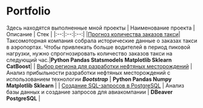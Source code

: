 # Portfolio
Здесь находятся выполненные мной проекты
| Наименование проекта | Описание | Стек |
|:--:|:--:|:--:|
|[Прогноз количества заказов такси](https://github.com/ziovov/Portfolio/tree/main/taxi)|Таксомоторная компания собрала исторические данные о заказах такси в аэропортах. Чтобы привлекать больше водителей в период пиковой нагрузки, нужно спрогнозировать количество заказов такси на следующий час.|**Python Pandas Statsmodels Matplotlib Sklearn CatBoost**|
| [Выбор региона для разработки нефтяных месторождений](https://github.com/ziovov/Portfolio/tree/main/oil_company) | Анализ прибыльности разработки нефтяных месторождений с использованием технологии ***Bootstrap*** | **Python Pandas Numpy Matplotlib Sklearn** |
| [Создание SQL-запросов в PostgreSQL](https://github.com/ziovov/Portfolio/tree/main/bookings) | Анализ базы данных и создание запросов для авиакомпании | **DBeaver PostgreSQL** |
